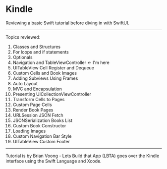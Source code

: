# Kindle
Reviewing a basic Swift tutorial before diving in with SwiftUI.

--- 

Topics reviewed: 

1. Classes and Structures
2. For loops and if statements
3. Optionals
4. Navigation and TableViewController <- I'm here
5. UITableView Cell Register and Dequeue
6. Custom Cells and Book Images
7. Adding Subviews Using Frames
8. Auto Layout
9. MVC and Encapsulation
10. Presenting UICollectionViewController
11. Transform Cells to Pages
12. Custom Page Cells
13. Render Book Pages
14. URLSession JSON Fetch
15. JSONSerialization Books List
16. Custom Book Constructor
17. Loading Images
18. Custom Navigation Bar Style
19. UITableView Custom Footer

-----
Tutorial is by Brian Voong - Lets Build that App (LBTA) goes over the Kindle interface using the Swift Language and Xcode.
